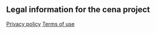 ## Legal information for the cena project

[Privacy policy](https://cenafood.github.io/website/privacy_policy)
[Terms of use](https://cenafood.github.io/website/terms_of_use)
